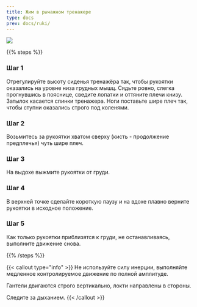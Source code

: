```yaml
---
title: Жим в рычажном тренажере
type: docs
prev: docs/ruki/
---
```

![](https://github.com/user-attachments/assets/e6c69aa8-ce8f-45c1-8294-f5446737b4cc)


{{% steps %}}

### Шаг 1
Отрегулируйте высоту сиденья тренажёра так, чтобы рукоятки оказались на уровне низа грудных мышц. Сядьте ровно, слегка прогнувшись в пояснице, сведите лопатки и оттяните плечи книзу.
Затылок касается спинки тренажера. Ноги поставьте шире плеч так, чтобы ступни оказались строго под коленями. 

### Шаг 2
Возьмитесь за рукоятки хватом сверху (кисть - продолжение предплечья) чуть шире плеч.

### Шаг 3
На выдохе выжмите рукоятки от груди.

### Шаг 4
В верхней точке сделайте короткую паузу и на вдохе плавно верните рукоятки в исходное положение.

### Шаг 5
Как только рукоятки приблизятся к груди, не останавливаясь, выполните движение снова. 

{{% /steps %}}

{{< callout type="info" >}}
Не используйте силу инерции, выполняйте медленное контролируемое движение по полной амплитуде.

﻿﻿Гантели двигаются строго вертикально, локти направлены в стороны.

﻿﻿Следите за дыханием. 
{{< /callout >}}
